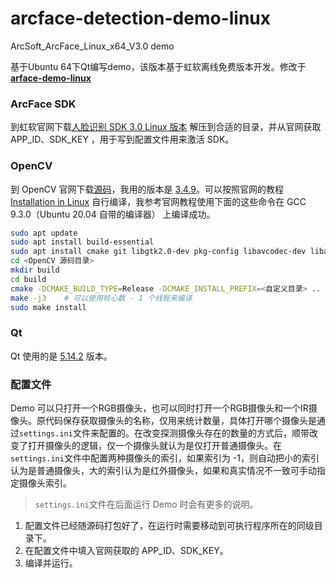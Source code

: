 # arcface-detection-demo-linux
ArcSoft_ArcFace_Linux_x64_V3.0 demo

基于Ubuntu 64下Qt编写demo，该版本基于虹软离线免费版本开发。修改于 [**arface-demo-linux**](https://github.com/tz-byte/arcface-demo-linux)



### ArcFace SDK

到虹软官网下载[人脸识别 SDK 3.0 Linux 版本](https://ai.arcsoft.com.cn/product/arcface.html) 解压到合适的目录，并从官网获取 APP_ID、SDK_KEY ，用于写到配置文件用来激活 SDK。

### OpenCV

 到 OpenCV 官网下载[源码](https://opencv.org/releases/)，我用的版本是 [3.4.9](https://github.com/opencv/opencv/archive/3.4.9.zip)。可以按照官网的教程 [Installation in Linux](https://docs.opencv.org/3.4.9/d7/d9f/tutorial_linux_install.html) 自行编译，我参考官网教程使用下面的这些命令在 GCC 9.3.0（Ubuntu 20.04 自带的编译器） 上编译成功。

``` bash
sudo apt update
sudo apt install build-essential
sudo apt install cmake git libgtk2.0-dev pkg-config libavcodec-dev libavformat-dev libswscale-dev
cd <OpenCV 源码目录>
mkdir build
cd build
cmake -DCMAKE_BUILD_TYPE=Release -DCMAKE_INSTALL_PREFIX=<自定义目录> ..
make -j3    # 可以使用核心数 - 1 个线程来编译
sudo make install
```

### Qt 

Qt 使用的是 [5.14.2](http://download.qt.io/archive/qt/5.14/5.14.2/qt-opensource-linux-x64-5.14.2.run) 版本。

### 配置文件

Demo 可以只打开一个RGB摄像头，也可以同时打开一个RGB摄像头和一个IR摄像头。原代码保存获取摄像头的名称，仅用来统计数量，具体打开哪个摄像头是通过`settings.ini`文件来配置的。在改变探测摄像头存在的数量的方式后，顺带改变了打开摄像头的逻辑，仅一个摄像头就认为是仅打开普通摄像头。在`settings.ini`文件中配置两种摄像头的索引，如果索引为 -1，则自动把小的索引认为是普通摄像头，大的索引认为是红外摄像头，如果和真实情况不一致可手动指定摄像头索引。

> `settings.ini`文件在后面运行 Demo 时会有更多的说明。



1. 配置文件已经随源码打包好了，在运行时需要移动到可执行程序所在的同级目录下。
2. 在配置文件中填入官网获取的 APP_ID、SDK_KEY。
3. 编译并运行。